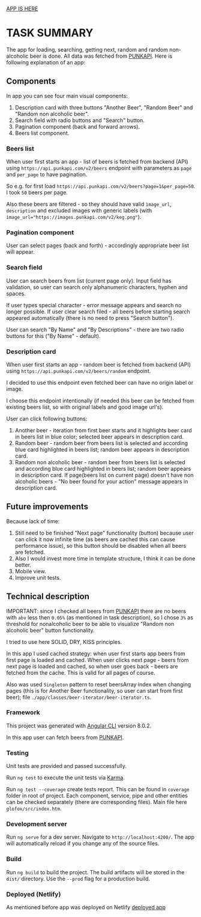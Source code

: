 [APP IS HERE](https://glofox.netlify.com/)

# TASK SUMMARY
The app for loading, searching, getting next, random and random non-alcoholic beer is done. All data was fetched from [PUNKAPI](https://punkapi.com/).
Here is following explanation of an app:

## Components
In app you can see four main visual components:
 1. Description card with three buttons "Another Beer", "Random Beer" and "Random non alcoholic beer".
 2. Search field with radio buttons and "Search" button.
 3. Pagination component (back and forward arrows).
 4. Beers list component.
 
### Beers list
When user first starts an app - list of beers is fetched from backend (API) using `https://api.punkapi.com/v2/beers` endpoint with parameters as `page` and `per_page` to have pagination.

So e.g. for first load `https://api.punkapi.com/v2/beers?page=1&per_page=50`. I took `50` beers per page. 

Also these beers are filtered - so they should have valid `ìmage_url`, `description` and excluded images with generic labels (with `ìmage_url="https://images.punkapi.com/v2/keg.png"`).

### Pagination component
User can select pages (back and forth) - accordingly appropriate beer list will appear.

### Search field
User can search beers from list (current page only). Input field has validation, so user can search only alphanumeric characters, hyphen and spaces.

If user types special character - error message appears and search no longer possible. If user clear search filed - all beers before starting search appeared automatically (there is no need to press "Search button").

User can search "By Name" and "By Descriptions" - there are two radio buttons for this ("By Name" - default).
 
### Description card
When user first starts an app - random beer is fetched from backend (API) using `https://api.punkapi.com/v2/beers/random` endpoint.

I decided to use this endpoint even fetched beer can have no origin label or image.

I choose this endpoint intentionally (if needed this beer can be fetched from existing beers list, so with original labels and good image url's).

User can click following buttons:
1. Another beer - iteration from first beer starts and it highlights beer card in beers list in blue color; selected beer appears in description card.
2. Random beer - random beer from beers list is selected and according blue card highlighted in beers list; random beer appears in description card.
3. Random non alcoholic beer - random beer from beers list is selected and according blue card highlighted in beers list; random beer appears in description card. If page(beers list on current page) doesn't have non alcoholic beers - "No beer found for your action" message appears in description card.

## Future improvements
Because lack of time:
1. Still need to be finished "Next page" functionality (button) because user can click it now infinite time (as beers are cached this can cause performance issue), so this button should be disabled when all beers are fetched.
2. Also I would invest more time in template structure, I think it can be done better.
3. Mobile view.
4. Improve unit tests.

## Technical description
IMPORTANT: since I checked all beers from [PUNKAPI](https://punkapi.com/) there are no beers with `abv` less then `0.05%` (as mentioned in task description), so I chose `3%` as threshold for nonalcoholic beer to be able to visualize "Random non alcoholic beer" button functionality.

I tried to use here SOLID, DRY, KISS principles.

In this app I used cached strategy: when user first starts app beers from first page is loaded and cached. When user clicks next page - beers from next page is loaded and cached, so when user goes back - beers are fetched from the cache. This is valid for all pages of course.

Also was used `Singleton` pattern to reset beersArray index when changing pages (this is for Another Beer functionality, so user can start from first beer); file `./app/classes/beer-iterator/beer-iterator.ts`.

### Framework
This project was generated with [Angular CLI](https://github.com/angular/angular-cli) version 8.0.2.

In this app user can fetch beers from [PUNKAPI](https://punkapi.com/).

### Testing
Unit tests are provided and passed successfully.

Run `ng test` to execute the unit tests via [Karma](https://karma-runner.github.io).

Run `ng test --coverage` create tests report. This can be found in `coverage` folder in root of project. Each component, service, pipe and other entities can be checked separately (there are corresponding files). Main file here `glofox/src/index.htm`.

### Development server
Run `ng serve` for a dev server. Navigate to `http://localhost:4200/`. The app will automatically reload if you change any of the source files.

### Build
Run `ng build` to build the project. The build artifacts will be stored in the `dist/` directory. Use the `--prod` flag for a production build.

### Deployed (Netlify)
As mentioned before app was deployed on Netlify [deployed app](https://glofox.netlify.com/)
